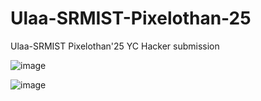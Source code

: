 # Ulaa-SRMIST-Pixelothan-25
Ulaa-SRMIST Pixelothan'25 YC Hacker submission

![image](https://github.com/user-attachments/assets/1bc8dbb7-7084-47ab-aecd-b0f4cea25166)




![image](https://github.com/user-attachments/assets/2c6275af-83a0-46c7-aa52-08320cb61175)
